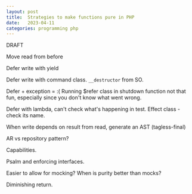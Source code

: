 ```yaml
---
layout: post
title:  Strategies to make functions pure in PHP
date:   2023-04-11
categories: programming php
---
```


DRAFT

Move read from before

Defer write with yield

Defer write with command class. `__destructor` from SO.

Defer + exception = :( Running $refer class in shutdown function not that fun, especially since you don't know what went wrong.

Defer with lambda, can't check what's happening in test. Effect class - check its name.

When write depends on result from read, generate an AST (tagless-final)

AR vs repository pattern?

Capabilities.

Psalm and enforcing interfaces.

Easier to allow for mocking? When is purity better than mocks?

Diminishing return.
